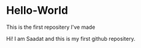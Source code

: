 # Hello-World
This is the first repositery I've made

Hi!
I am Saadat and this is my first github repositery.
